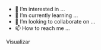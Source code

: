 - 👀 I’m interested in ...
- 🌱 I’m currently learning ...
- 💞️ I’m looking to collaborate on ...
- 📫 How to reach me ...

<!---
manoelecarla/manoelecarla is a ✨ special ✨ repository because its `README.md` (this file) appears on your GitHub profile.
You can click the Preview link to take a look at your changes.
---> Visualizar
